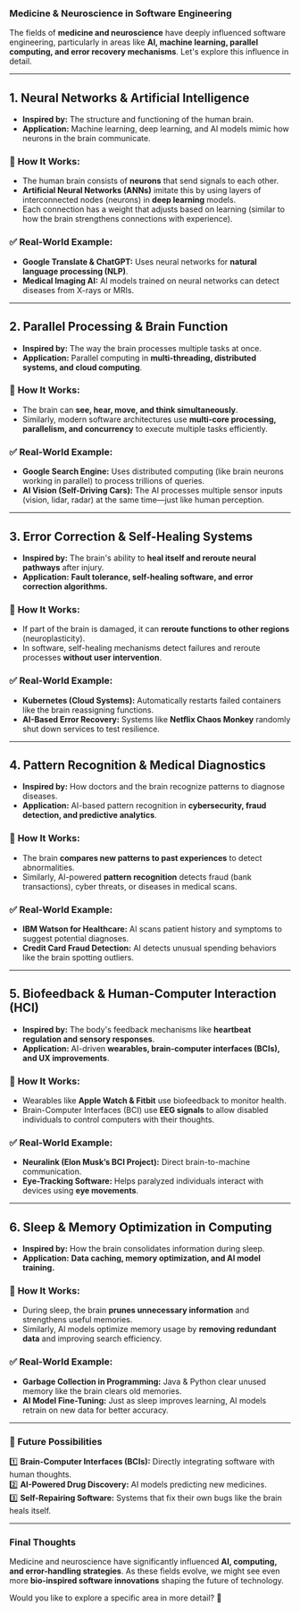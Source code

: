 ### **Medicine & Neuroscience in Software Engineering**  
The fields of **medicine and neuroscience** have deeply influenced software engineering, particularly in areas like **AI, machine learning, parallel computing, and error recovery mechanisms**. Let's explore this influence in detail.

---

## **1. Neural Networks & Artificial Intelligence**  
- **Inspired by:** The structure and functioning of the human brain.  
- **Application:** Machine learning, deep learning, and AI models mimic how neurons in the brain communicate.  

### 🔹 **How It Works:**  
- The human brain consists of **neurons** that send signals to each other.  
- **Artificial Neural Networks (ANNs)** imitate this by using layers of interconnected nodes (neurons) in **deep learning** models.  
- Each connection has a weight that adjusts based on learning (similar to how the brain strengthens connections with experience).  

### ✅ **Real-World Example:**  
- **Google Translate & ChatGPT:** Uses neural networks for **natural language processing (NLP)**.  
- **Medical Imaging AI:** AI models trained on neural networks can detect diseases from X-rays or MRIs.  

---

## **2. Parallel Processing & Brain Function**  
- **Inspired by:** The way the brain processes multiple tasks at once.  
- **Application:** Parallel computing in **multi-threading, distributed systems, and cloud computing**.  

### 🔹 **How It Works:**  
- The brain can **see, hear, move, and think simultaneously**.  
- Similarly, modern software architectures use **multi-core processing, parallelism, and concurrency** to execute multiple tasks efficiently.  

### ✅ **Real-World Example:**  
- **Google Search Engine:** Uses distributed computing (like brain neurons working in parallel) to process trillions of queries.  
- **AI Vision (Self-Driving Cars):** The AI processes multiple sensor inputs (vision, lidar, radar) at the same time—just like human perception.  

---

## **3. Error Correction & Self-Healing Systems**  
- **Inspired by:** The brain's ability to **heal itself and reroute neural pathways** after injury.  
- **Application:** **Fault tolerance, self-healing software, and error correction algorithms.**  

### 🔹 **How It Works:**  
- If part of the brain is damaged, it can **reroute functions to other regions** (neuroplasticity).  
- In software, self-healing mechanisms detect failures and reroute processes **without user intervention**.  

### ✅ **Real-World Example:**  
- **Kubernetes (Cloud Systems):** Automatically restarts failed containers like the brain reassigning functions.  
- **AI-Based Error Recovery:** Systems like **Netflix Chaos Monkey** randomly shut down services to test resilience.  

---

## **4. Pattern Recognition & Medical Diagnostics**  
- **Inspired by:** How doctors and the brain recognize patterns to diagnose diseases.  
- **Application:** AI-based pattern recognition in **cybersecurity, fraud detection, and predictive analytics**.  

### 🔹 **How It Works:**  
- The brain **compares new patterns to past experiences** to detect abnormalities.  
- Similarly, AI-powered **pattern recognition** detects fraud (bank transactions), cyber threats, or diseases in medical scans.  

### ✅ **Real-World Example:**  
- **IBM Watson for Healthcare:** AI scans patient history and symptoms to suggest potential diagnoses.  
- **Credit Card Fraud Detection:** AI detects unusual spending behaviors like the brain spotting outliers.  

---

## **5. Biofeedback & Human-Computer Interaction (HCI)**  
- **Inspired by:** The body's feedback mechanisms like **heartbeat regulation and sensory responses**.  
- **Application:** AI-driven **wearables, brain-computer interfaces (BCIs), and UX improvements**.  

### 🔹 **How It Works:**  
- Wearables like **Apple Watch & Fitbit** use biofeedback to monitor health.  
- Brain-Computer Interfaces (BCI) use **EEG signals** to allow disabled individuals to control computers with their thoughts.  

### ✅ **Real-World Example:**  
- **Neuralink (Elon Musk’s BCI Project):** Direct brain-to-machine communication.  
- **Eye-Tracking Software:** Helps paralyzed individuals interact with devices using **eye movements**.  

---

## **6. Sleep & Memory Optimization in Computing**  
- **Inspired by:** How the brain consolidates information during sleep.  
- **Application:** **Data caching, memory optimization, and AI model training.**  

### 🔹 **How It Works:**  
- During sleep, the brain **prunes unnecessary information** and strengthens useful memories.  
- Similarly, AI models optimize memory usage by **removing redundant data** and improving search efficiency.  

### ✅ **Real-World Example:**  
- **Garbage Collection in Programming:** Java & Python clear unused memory like the brain clears old memories.  
- **AI Model Fine-Tuning:** Just as sleep improves learning, AI models retrain on new data for better accuracy.  

---

### **🔮 Future Possibilities**  
1️⃣ **Brain-Computer Interfaces (BCIs):** Directly integrating software with human thoughts.  
2️⃣ **AI-Powered Drug Discovery:** AI models predicting new medicines.  
3️⃣ **Self-Repairing Software:** Systems that fix their own bugs like the brain heals itself.  

---

### **Final Thoughts**  
Medicine and neuroscience have significantly influenced **AI, computing, and error-handling strategies**. As these fields evolve, we might see even more **bio-inspired software innovations** shaping the future of technology.  

Would you like to explore a specific area in more detail? 🚀